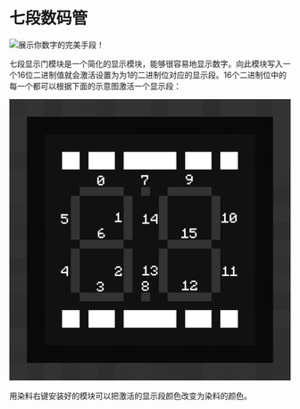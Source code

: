 # 七段数码管

![展示你数字的完美手段！](item:tisadvanced:seven_segment_display)

七段显示门模块是一个简化的显示模块，能够很容易地显示数字。向此模块写入一个16位二进制值就会激活设置为为1的二进制位对应的显示段。16个二进制位中的每一个都可以根据下面的示意图激活一个显示段：

![七段显示门示意图](../img/seven_segment_display_diagram.png)

用染料右键安装好的模块可以把激活的显示段颜色改变为染料的颜色。
